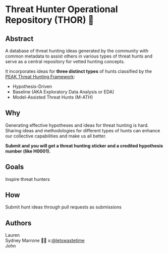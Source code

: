 # Threat Hunter Operational Repository (THOR) 🏹

## Abstract
A database of threat hunting ideas generated by the community with common metadata to assist others in various types of threat hunts and serve as a central repository for vetted hunting concepts.

It incorporates ideas for **three distinct types** of hunts classified by the [PEAK Threat Hunting Framework](https://www.splunk.com/en_us/blog/security/peak-threat-hunting-framework.html]):
- Hypothesis-Driven
- Baseline (AKA Exploratory Data Analysis or EDA)
- Model-Assisted Threat Hunts (M-ATH)

## Why
Generating effective hypotheses and ideas for threat hunting is hard. Sharing ideas and methodologies for different types of hunts can enhance our collective capabilities and make us all better.

**Submit and you will get a threat hunting sticker and a credited hypothesis number (like H0001).**

## Goals
Inspire threat hunters

## How
Submit hunt ideas through pull requests as submissions 


## Authors
Lauren  
Sydney Marrone 🏋️‍♀️ x:[@letswastetime](https://x.com/letswastetime)  
John


<!--
THL Hypothesis Review Board Prospectus

The review board will be comprised of 5-7 individuals who will review all hypothesis submissions and vote on acceptance into the THL. 

All submissions will be piped in to a communication channel (Slack? Ugh I don’t want another one but maybe) or email to make review easy and acceptance or denial seamless. 

New versions of the THL will be published on a monthly (quarterly?) basis and all reviews must be completed 72 hours prior to release date. Any rejection should have comments on why it is being rejected and if potential improvements can be made for acceptance. 

Unanimous acceptance of the hypothesis must be achieved by the review board for publication. 

Review board members are expected to spread the word about THL on socials or other channels.
-->
